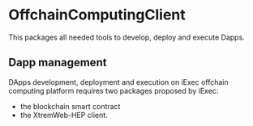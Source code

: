 OffchainComputingClient
=======================

This packages all needed tools to develop, deploy and execute Dapps.

Dapp management
---------------

DApps development, deployment and execution on iExec offchain computing platform requires two packages proposed by iExec:
- the blockchain smart contract
- the XtremWeb-HEP client.
